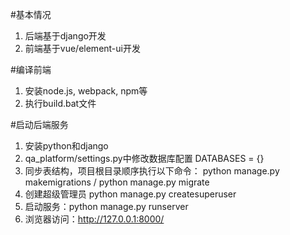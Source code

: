 #基本情况
1. 后端基于django开发
2. 前端基于vue/element-ui开发

#编译前端
1. 安装node.js, webpack, npm等
2. 执行build.bat文件

#启动后端服务
1. 安装python和django
2. qa_platform/settings.py中修改数据库配置
    DATABASES = {}
3. 同步表结构，项目根目录顺序执行以下命令：
    python manage.py makemigrations /
    python manage.py migrate
4. 创建超级管理员
    python manage.py createsuperuser
5. 启动服务：python manage.py runserver
6. 浏览器访问：http://127.0.0.1:8000/
